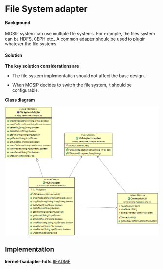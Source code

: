 ﻿# File System adapter

#### Background

MOSIP system can use multiple file systems. For example, the files system can be HDFS, CEPH etc., A common adapter should be used to plugin whatever the file systems. 

#### Solution



**The key solution considerations are**


- The file system implementation should not affect the base design. 

- When MOSIP decides to switch the file system, it should be configurable. 




**Class diagram**




![Module Diagram](_images/kernel-fsadapter-hdfs-cd.png)



## Implementation


**kernel-fsadapter-hdfs** [README](../../../kernel/kernel-fsadapter-hdfs/README.md)
